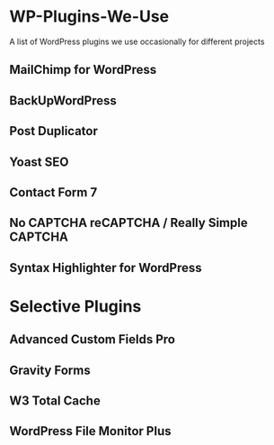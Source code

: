 # WP-Plugins-We-Use

A list of WordPress plugins we use occasionally for different projects

## MailChimp for WordPress 

## BackUpWordPress

## Post Duplicator

## Yoast SEO

## Contact Form 7

## No CAPTCHA reCAPTCHA / Really Simple CAPTCHA

## Syntax Highlighter for WordPress

# Selective Plugins

## Advanced Custom Fields Pro

## Gravity Forms

## W3 Total Cache

## WordPress File Monitor Plus

